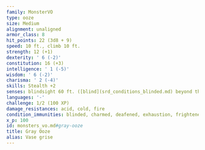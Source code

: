 ```yaml
---
family: MonsterVO
type: ooze
size: Medium
alignment: unaligned
armor_class: 8
hit_points: 22 (3d8 + 9)
speed: 10 ft., climb 10 ft.
strength: 12 (+1)
dexterity: ' 6 (-2)'
constitution: 16 (+3)
intelligence: ' 1 (-5)'
wisdom: ' 6 (-2)'
charisma: ' 2 (-4)'
skills: Stealth +2
senses: blindsight 60 ft. ([blind](srd_conditions_blinded.md) beyond this radius), passive Perception 8
languages: '-'
challenge: 1/2 (100 XP)
damage_resistances: acid, cold, fire
condition_immunities: blinded, charmed, deafened, exhaustion, frightened, prone
x_p: 100
id: monsters_vo.md#gray-ooze
title: Gray Ooze
alias: Vase grise
---
```


